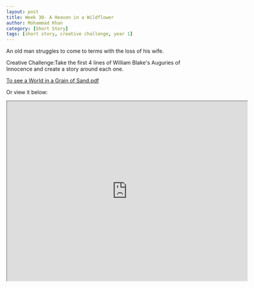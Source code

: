 ```yaml
---
layout: post
title: Week 30- A Heaven in a Wildflower
author: Mohammad Khan
category: [Short Story]
tags: [short story, creative challenge, year 1]
---
```

An old man struggles to come to terms with the loss of his wife.


Creative Challenge:Take the first 4 lines of William Blake's Auguries of Innocence and create a story around each one.


<p><a href="https://drive.google.com/file/d/164xo2OVyOiHG3uMf4t7J1fTd5zRqbppA/view?usp=sharing">
To see a World in a Grain of Sand.pdf</a></p>

Or view it below: 
<iframe src="https://drive.google.com/file/d/164xo2OVyOiHG3uMf4t7J1fTd5zRqbppA/preview" width="640" height="480" allow="autoplay"></iframe>